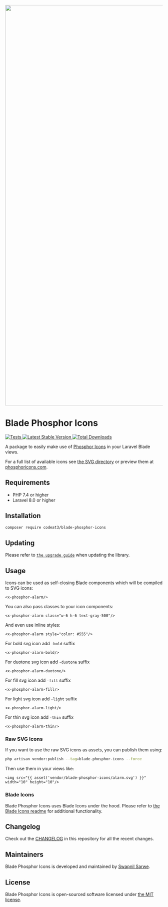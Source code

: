 <p align="center">
    <img src="https://banners.beyondco.de/Blade%20Phosphor%20Icons.png?theme=light&packageManager=composer+require&packageName=codeat3%2Fblade-phosphor-icons&pattern=architect&style=style_1&description=A+package+to+use+Phosphor+Icons+in+your+Laravel+Blade+views&md=1&showWatermark=1&fontSize=100px&images=https%3A%2F%2Flaravel.com%2Fimg%2Flogomark.min.svg" width="1280" title="Social Card Blade Phosphor Icons">
</p>

# Blade Phosphor Icons

<a href="https://github.com/codeat3/blade-phosphor-icons/actions?query=workflow%3ATests">
    <img src="https://github.com/codeat3/blade-phosphor-icons/workflows/Tests/badge.svg" alt="Tests">
</a>
<a href="https://packagist.org/packages/codeat3/blade-phosphor-icons">
    <img src="https://img.shields.io/packagist/v/codeat3/blade-phosphor-icons" alt="Latest Stable Version">
</a>
<a href="https://packagist.org/packages/codeat3/blade-phosphor-icons">
    <img src="https://img.shields.io/packagist/dt/codeat3/blade-phosphor-icons" alt="Total Downloads">
</a>

A package to easily make use of [Phosphor Icons](https://github.com/phosphor-icons/phosphor-icons) in your Laravel Blade views.

For a full list of available icons see [the SVG directory](resources/svg) or preview them at [phosphoricons.com](https://phosphoricons.com/).

## Requirements

- PHP 7.4 or higher
- Laravel 8.0 or higher

## Installation

```bash
composer require codeat3/blade-phosphor-icons
```

## Updating

Please refer to [`the upgrade guide`](UPGRADE.md) when updating the library.

## Usage

Icons can be used as self-closing Blade components which will be compiled to SVG icons:

```blade
<x-phosphor-alarm/>
```

You can also pass classes to your icon components:

```blade
<x-phosphor-alarm class="w-6 h-6 text-gray-500"/>
```

And even use inline styles:

```blade
<x-phosphor-alarm style="color: #555"/>
```

For bold svg icon add `-bold` suffix

```blade
<x-phosphor-alarm-bold/>
```

For duotone svg icon add `-duotone` suffix

```blade
<x-phosphor-alarm-duotone/>
```

For fill svg icon add `-fill` suffix

```blade
<x-phosphor-alarm-fill/>
```

For light svg icon add `-light` suffix

```blade
<x-phosphor-alarm-light/>
```

For thin svg icon add `-thin` suffix

```blade
<x-phosphor-alarm-thin/>
```
### Raw SVG Icons

If you want to use the raw SVG icons as assets, you can publish them using:

```bash
php artisan vendor:publish --tag=blade-phosphor-icons --force
```

Then use them in your views like:

```blade
<img src="{{ asset('vendor/blade-phosphor-icons/alarm.svg') }}" width="10" height="10"/>
```

### Blade Icons

Blade Phosphor Icons uses Blade Icons under the hood. Please refer to [the Blade Icons readme](https://github.com/blade-ui-kit/blade-icons) for additional functionality.

## Changelog

Check out the [CHANGELOG](CHANGELOG.md) in this repository for all the recent changes.

## Maintainers

Blade Phosphor Icons is developed and maintained by [Swapnil Sarwe](https://swapnilsarwe.com).

## License

Blade Phosphor Icons is open-sourced software licensed under [the MIT license](LICENSE.md).
